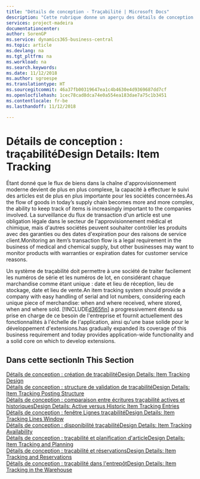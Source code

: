 ```yaml
---
title: "Détails de conception - Traçabilité | Microsoft Docs"
description: "Cette rubrique donne un aperçu des détails de conception pour la traçabilité."
services: project-madeira
documentationcenter: 
author: SorenGP
ms.service: dynamics365-business-central
ms.topic: article
ms.devlang: na
ms.tgt_pltfrm: na
ms.workload: na
ms.search.keywords: 
ms.date: 11/12/2018
ms.author: sgroespe
ms.translationtype: HT
ms.sourcegitcommit: 46a37fb00319647ea1c4b4630e4d9369687dd7cf
ms.openlocfilehash: 1cec78cad8dca74e0a554ea183dae7a75c1b3451
ms.contentlocale: fr-be
ms.lasthandoff: 11/12/2018

---
```

# <a name="design-details-item-tracking"></a><span data-ttu-id="f8402-103">Détails de conception : traçabilité</span><span class="sxs-lookup"><span data-stu-id="f8402-103">Design Details: Item Tracking</span></span>
<span data-ttu-id="f8402-104">Étant donné que le flux de biens dans la chaîne d'approvisionnement moderne devient de plus en plus complexe, la capacité à effectuer le suivi des articles est de plus en plus importante pour les sociétés concernées.</span><span class="sxs-lookup"><span data-stu-id="f8402-104">As the flow of goods in today’s supply chain becomes more and more complex, the ability to keep track of items is increasingly important to the companies involved.</span></span> <span data-ttu-id="f8402-105">La surveillance du flux de transaction d'un article est une obligation légale dans le secteur de l'approvisionnement médical et chimique, mais d'autres sociétés peuvent souhaiter contrôler les produits avec des garanties ou des dates d'expiration pour des raisons de service client.</span><span class="sxs-lookup"><span data-stu-id="f8402-105">Monitoring an item’s transaction flow is a legal requirement in the business of medical and chemical supply, but other businesses may want to monitor products with warranties or expiration dates for customer service reasons.</span></span>  

<span data-ttu-id="f8402-106">Un système de traçabilité doit permettre à une société de traiter facilement les numéros de série et les numéros de lot, en considérant chaque marchandise comme étant unique : date et lieu de réception, lieu de stockage, date et lieu de vente.</span><span class="sxs-lookup"><span data-stu-id="f8402-106">An item tracking system should provide a company with easy handling of serial and lot numbers, considering each unique piece of merchandise: when and where received, where stored, when and where sold.</span></span> [!INCLUDE[d365fin](includes/d365fin_md.md)] <span data-ttu-id="f8402-107">a progressivement étendu sa prise en charge de ce besoin de l'entreprise et fournit actuellement des fonctionnalités à l'échelle de l'application, ainsi qu'une base solide pour le développement d'extensions.</span><span class="sxs-lookup"><span data-stu-id="f8402-107">has gradually expanded its coverage of this business requirement and today provides application-wide functionality and a solid core on which to develop extensions.</span></span>  

## <a name="in-this-section"></a><span data-ttu-id="f8402-108">Dans cette section</span><span class="sxs-lookup"><span data-stu-id="f8402-108">In This Section</span></span>  
[<span data-ttu-id="f8402-109">Détails de conception : création de traçabilité</span><span class="sxs-lookup"><span data-stu-id="f8402-109">Design Details: Item Tracking Design</span></span>](design-details-item-tracking-design.md)  
[<span data-ttu-id="f8402-110">Détails de conception : structure de validation de traçabilité</span><span class="sxs-lookup"><span data-stu-id="f8402-110">Design Details: Item Tracking Posting Structure</span></span>](design-details-item-tracking-posting-structure.md)  
[<span data-ttu-id="f8402-111">Détails de conception : comparaison entre écritures traçabilité actives et historiques</span><span class="sxs-lookup"><span data-stu-id="f8402-111">Design Details: Active versus Historic Item Tracking Entries</span></span>](design-details-active-versus-historic-item-tracking-entries.md)  
[<span data-ttu-id="f8402-112">Détails de conception : fenêtre Lignes traçabilité</span><span class="sxs-lookup"><span data-stu-id="f8402-112">Design Details: Item Tracking Lines Window</span></span>](design-details-item-tracking-lines-window.md)  
[<span data-ttu-id="f8402-113">Détails de conception : disponibilité traçabilité</span><span class="sxs-lookup"><span data-stu-id="f8402-113">Design Details: Item Tracking Availability</span></span>](design-details-item-tracking-availability.md)  
[<span data-ttu-id="f8402-114">Détails de conception : traçabilité et planification d'article</span><span class="sxs-lookup"><span data-stu-id="f8402-114">Design Details: Item Tracking and Planning</span></span>](design-details-item-tracking-and-planning.md)  
[<span data-ttu-id="f8402-115">Détails de conception : traçabilité et réservations</span><span class="sxs-lookup"><span data-stu-id="f8402-115">Design Details: Item Tracking and Reservations</span></span>](design-details-item-tracking-and-reservations.md)  
[<span data-ttu-id="f8402-116">Détails de conception : traçabilité dans l'entrepôt</span><span class="sxs-lookup"><span data-stu-id="f8402-116">Design Details: Item Tracking in the Warehouse</span></span>](design-details-item-tracking-in-the-warehouse.md)

